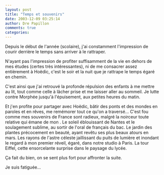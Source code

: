 ```yaml
---
layout: post
title: "Temps et souvenirs"
date: 2003-12-09 03:25:14
author: Dre Papillon
comments: true
categories: 
---
```



Depuis le début de l'année (scolaire), j'ai constamment l'impression de courir derrière le temps sans arriver à le rattraper.

N'ayant pas l'impression de profiter suffisamment de la vie en dehors de mes études (certes très intéressantes), ni de me consacrer assez entièrement à Hoëdic, c'est le soir et la nuit que je rattrape le temps égaré en chemin.

C'est ainsi que j'ai retrouvé la profonde répulsion des enfants à me mettre au lit, tout comme celle à lâcher prise et me laisser aller au sommeil.  Je lutte contre Morphée jusqu'à l'épuisement, aux petites heures du matin.

Et j'en profite pour partager avec Hoëdic, bâtir des ponts et des mondes en paroles et en rêves, me remémorer tout ce qu'on a traversé...  C'est fou comme mes souvenirs de France sont radieux, malgré la noirceur toute relative qui émane de mon .  Le soleil éblouissant de Nantes et le soulagement sublime, au sortir de l'oral de français du bac.  Le jardin des plantes précocement en beauté, ayant revêtu ses plus beaux atours en mars.  Les rayons de l'astre céleste jaillissant du puits de lumière et inondant le regard à mon premier réveil, égaré, dans notre studio à Paris.  La tour Eiffel, cette ensorcelante surprise dans le paysage du lycée.

Ça fait du bien, on se sent plus fort pour affronter la suite.

Je suis fatiguée...